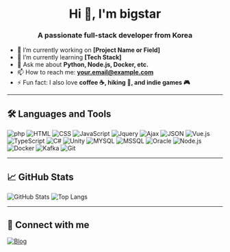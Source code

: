 <h1 align="center">Hi 👋, I'm bigstar</h1>
<h3 align="center">A passionate full-stack developer from Korea</h3>

- 🔭 I’m currently working on **[Project Name or Field]**
- 🌱 I’m currently learning **[Tech Stack]**
- 💬 Ask me about **Python, Node.js, Docker, etc.**
- 📫 How to reach me: **your.email@example.com**
- ⚡ Fun fact: I also love **coffee ☕, hiking 🥾, and indie games 🎮**

---

## 🛠️ Languages and Tools

![php](https://img.shields.io/badge/-php-333333?style=flat&logo=php)
![HTML](https://img.shields.io/badge/-HTML-333333?style=flat&logo=html)
![CSS](https://img.shields.io/badge/-CSS-333333?style=flat&logo=css)
![JavaScript](https://img.shields.io/badge/-JavaScript-333333?style=flat&logo=javascript)
![Jquery](https://img.shields.io/badge/-Jquery-333333?style=flat&logo=jquery)
![Ajax](https://img.shields.io/badge/-Ajax-333333?style=flat&logo=ajax)
![JSON](https://img.shields.io/badge/-JSON-333333?style=flat&logo=json)
![Vue.js](https://img.shields.io/badge/-Vue.js-333333?style=flat&logo=vue.js)
![TypeScript](https://img.shields.io/badge/-TypeScript-333333?style=flat&logo=typeScript)
![C#](https://img.shields.io/badge/-Csharp-333333?style=flat&logo=Csharp)
![Unity](https://img.shields.io/badge/-Unity-333333?style=flat&logo=unity)
![MYSQL](https://img.shields.io/badge/-MYSQL-333333?style=flat&logo=mysql)
![MSSQL](https://img.shields.io/badge/-MSSQL-333333?style=flat&logo=mssql)
![Oracle](https://img.shields.io/badge/-Oracle-333333?style=flat&logo=oracle)
![Node.js](https://img.shields.io/badge/-Node.js-333333?style=flat&logo=node.js)
![Docker](https://img.shields.io/badge/-Docker-333333?style=flat&logo=docker)
![Kafka](https://img.shields.io/badge/-Kafka-333333?style=flat&logo=kafka)
![Git](https://img.shields.io/badge/-Git-333333?style=flat&logo=git)

---

## 📈 GitHub Stats

![GitHub Stats](https://github-readme-stats.vercel.app/api?username=your-username&show_icons=true&theme=github_dark)
![Top Langs](https://github-readme-stats.vercel.app/api/top-langs/?username=your-username&layout=compact&theme=github_dark)

---

## 🤝 Connect with me

[![Blog](https://img.shields.io/badge/Blog-111111?style=flat&logo=tistory)](https://goldbigstar.tistory.com)
